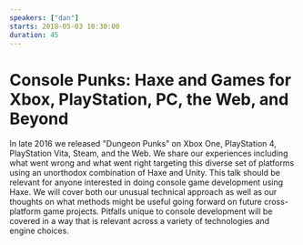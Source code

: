 ```yaml
---
speakers: ["dan"]
starts: 2018-05-03 10:30:00
duration: 45
---
```


# Console Punks: Haxe and Games for Xbox, PlayStation, PC, the Web, and Beyond

In late 2016 we released "Dungeon Punks" on Xbox One, PlayStation 4, PlayStation Vita, Steam, and the Web. We share our experiences including what went wrong and what went right targeting this diverse set of platforms using an unorthodox combination of Haxe and Unity. This talk should be relevant for anyone interested in doing console game development using Haxe. We will cover both our unusual technical approach as well as our thoughts on what methods might be useful going forward on future cross-platform game projects. Pitfalls unique to console development will be covered in a way that is relevant across a variety of technologies and engine choices. 